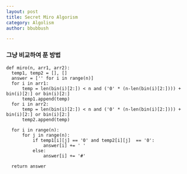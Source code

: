 ```yaml
---
layout: post
title: Secret Miro Algorism
category: Algolism
author: bbubbush

---
```



### 그냥 비교하여 푼 방법

    def miro(n, arr1, arr2):
      temp1, temp2 = [], []
      answer = ['' for i in range(n)]
      for i in arr1:
          temp = len(bin(i)[2:]) < n and ('0' * (n-len(bin(i)[2:]))) + bin(i)[2:] or bin(i)[2:]
          temp1.append(temp)
      for i in arr2:
          temp = len(bin(i)[2:]) < n and ('0' * (n-len(bin(i)[2:]))) + bin(i)[2:] or bin(i)[2:]
          temp2.append(temp)

      for i in range(n):
          for j in range(n):
              if temp1[i][j] == '0' and temp2[i][j]  == '0':
                  answer[i] += ' '
              else:
                  answer[i] += '#'

      return answer









<!-- <ul>
  {% for post in site.posts %}
    <li>
      <a href="{{ post.url }}">{{ post.title }}</a>
    </li>
  {% endfor %}
</ul> -->